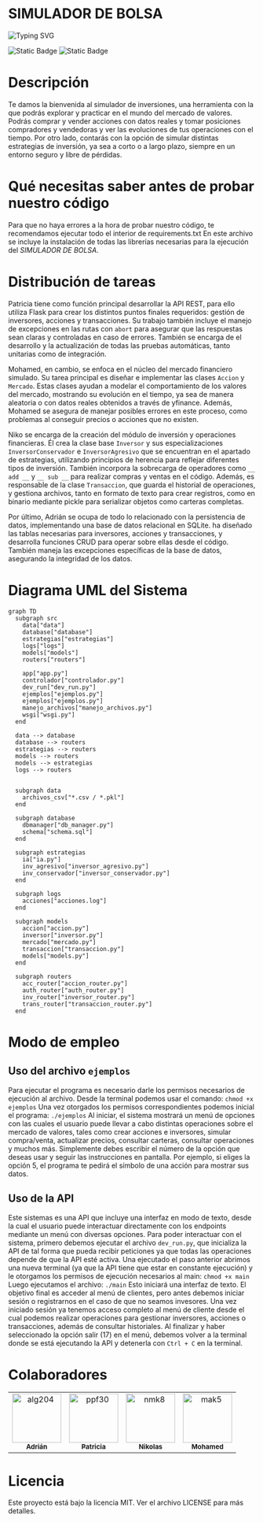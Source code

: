 # SIMULADOR DE BOLSA

![Typing SVG](https://readme-typing-svg.demolab.com?font=Fira+Code&size=24&duration=4000&pause=1000&center=true&vCenter=true&multiline=true&repeat=false&width=800&height=100&lines=Invierte,+Aprende,+Gana;Simula+tu+Éxito+en+la+Bolsa)



![Static Badge](https://img.shields.io/badge/Version-v1.0.0-green)
![Static Badge](https://img.shields.io/badge/Colaboradores-4-pink)


# Descripción
Te damos la bienvenida al simulador de inversiones, una herramienta con la que podrás explorar y practicar en el mundo del mercado de valores. Podrás comprar y vender acciones con datos reales y tomar posiciones compradores y vendedoras y ver las evoluciones de tus operaciones con el tiempo. Por otro lado, contarás con la opción de simular distintas estrategias de inversión, ya sea a corto o a largo plazo, siempre en un entorno seguro y libre de pérdidas.

# Qué necesitas saber antes de probar nuestro código
Para que no haya errores a la hora de probar nuestro código, te recomendamos ejecutar todo el interior de requirements.txt
En este archivo se incluye la instalación de todas las librerías necesarias para la ejecución del *SIMULADOR DE BOLSA*.

# Distribución de tareas
Patricia tiene como función principal desarrollar la API REST, para ello utiliza Flask para crear los distintos puntos finales requeridos: gestión de inversores, acciones y transacciones. Su trabajo también incluye el manejo de excepciones en las rutas con `abort` para asegurar que las respuestas sean claras y controladas en caso de errores. También se encarga de el desarrollo y la actualización de todas las pruebas automáticas, tanto unitarias como de integración.

Mohamed, en cambio, se enfoca en el núcleo del mercado financiero simulado. Su tarea principal es diseñar e implementar las clases `Accion` y `Mercado`. Estas clases ayudan a modelar el comportamiento de los valores del mercado, mostrando su evolución en el tiempo, ya sea de manera aleatoria o con datos reales obtenidos a través de yfinance. Además, Mohamed se asegura de manejar posibles errores en este proceso, como problemas al conseguir precios o acciones que no existen. 

Niko se encarga de la creación del módulo de inversión y operaciones financieras. Él crea la clase base `Inversor` y sus especializaciones `InversorConservador` e `InversorAgresivo` que se encuentran en el apartado de estrategias, utilizando principios de herencia para reflejar diferentes tipos de inversión. También incorpora la sobrecarga de operadores como `__ add __` y `__ sub __` para realizar compras y ventas en el código. Además, es responsable de la clase `Transaccion`, que guarda el historial de operaciones, y gestiona archivos, tanto en formato de texto para crear registros, como en binario mediante pickle para serializar objetos como carteras completas.

Por último, Adrián se ocupa de todo lo relacionado con la persistencia de datos, implementando una base de datos relacional en SQLite. ha diseñado las tablas necesarias para inversores, acciones y transacciones, y desarrolla funciones CRUD para operar sobre ellas desde el código. También maneja las excepciones específicas de la base de datos, asegurando la integridad de los datos.


# Diagrama UML del Sistema

```mermaid
graph TD
  subgraph src
    data["data"]
    database["database"]
    estrategias["estrategias"]
    logs["logs"]
    models["models"]
    routers["routers"]

    app["app.py"]
    controlador["controlador.py"]
    dev_run["dev_run.py"]
    ejemplos["ejemplos.py"]
    ejemplos["ejemplos.py"]
    manejo_archivos["manejo_archivos.py"]
    wsgi["wsgi.py"]
  end

  data --> database
  database --> routers
  estrategias --> routers
  models --> routers
  models --> estrategias
  logs --> routers


  subgraph data
    archivos_csv["*.csv / *.pkl"]
  end

  subgraph database
    dbmanager["db_manager.py"]
    schema["schema.sql"]
  end

  subgraph estrategias
    ia["ia.py"]
    inv_agresivo["inversor_agresivo.py"]
    inv_conservador["inversor_conservador.py"]
  end

  subgraph logs
    acciones["acciones.log"]
  end

  subgraph models
    accion["accion.py"]
    inversor["inversor.py"]
    mercado["mercado.py"]
    transaccion["transaccion.py"]
    models["models.py"]
  end

  subgraph routers
    acc_router["accion_router.py"]
    auth_router["auth_router.py"]
    inv_router["inversor_router.py"]
    trans_router["transaccion_router.py"]
  end

```
# Modo de empleo
## Uso del archivo `ejemplos`
Para ejecutar el programa es necesario darle los permisos necesarios de ejecución al archivo. Desde la terminal podemos usar el comando:
`chmod +x ejemplos`
Una vez otorgados los permisos correspondientes podemos inicial el programa:
`./ejemplos`
Al iniciar, el sistema mostrará un menú de opciones con las cuales el usuario puede llevar a cabo distintas operaciones sobre el mercado de valores, tales como crear acciones e inversores, simular compra/venta, actualizar precios, consultar carteras, consultar operaciones y muchos más.
Simplemente debes escribir el número de la opción que deseas usar y seguir las instrucciones en pantalla. Por ejemplo, si eliges la opción 5, el programa te pedirá el símbolo de una acción para mostrar sus datos. 

## Uso de la API
Este sistemas es una API que incluye una interfaz en modo de texto, desde la cual el usuario puede interactuar directamente con los endpoints mediante un menú con diversas opciones. 
Para poder interactuar con el sistema, primero debemos ejecutar el archivo `dev_run.py`, que inicializa la API de tal forma que pueda recibir peticiones ya que todas las operaciones depende de que la API esté activa.
Una ejecutado el paso anterior abrimos una nueva terminal (ya que la API tiene que estar en constante ejecución) y le otorgamos los permisos de ejecución necesarios al main:
`chmod +x main`
Luego ejecutamos el archivo:
`./main`
Esto iniciará una interfaz de texto. El objetivo final es acceder al menú de clientes, pero antes debemos iniciar sesión o registrarnos en el caso de que no seamos invesores.
Una vez iniciado sesión ya tenemos acceso completo al menú de cliente desde el cual podemos realizar operaciones para gestionar inversores, acciones o transacciones, además de consultar historiales. 
Al finalizar y haber seleccionado la opción salir (17) en el menú, debemos volver a la terminal donde se está ejecutando la API y detenerla con `Ctrl + C` en la terminal.

# Colaboradores

<!-- readme: collaborators -start -->
<table>
<tr>
    <td align="center">
        <a href="https://github.com/alg204">
            <img src="https://avatars.githubusercontent.com/u/198967558?v=4" width="100;" alt="alg204"/>
            <br />
            <sub><b>Adrián</b></sub>
        </a>
    </td>
    <td align="center">
        <a href="https://github.com/ppf30">
            <img src="https://avatars.githubusercontent.com/u/198932016?v=4" width="100;" alt="ppf30"/>
            <br />
            <sub><b>Patricia</b></sub>
        </a>
    </td>
    <td align="center">
        <a href="https://github.com/NikolasKaplan1">
            <img src="https://avatars.githubusercontent.com/u/199594735?v=4" width="100;" alt="nmk8"/>
            <br />
            <sub><b>Nikolas</b></sub>
        </a>
    </td>
    <td align="center">
        <a href="https://github.com/Mohamed-Arahouani">
            <img src="https://avatars.githubusercontent.com/u/199315152?v=4" width="100;" alt="mak5"/>
            <br />
            <sub><b>Mohamed</b></sub>
        </a>
    </td></tr>
</table>


# Licencia

Este proyecto está bajo la licencia MIT. Ver el archivo LICENSE para más detalles.
